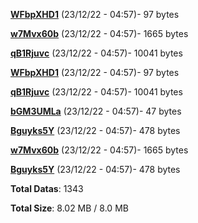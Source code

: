[**WFbpXHD1**](/data/WFbpXHD1.txt) (23/12/22 - 04:57)- 97 bytes

[**w7Mvx60b**](/data/w7Mvx60b.txt) (23/12/22 - 04:57)- 1665 bytes

[**qB1Rjuvc**](/data/qB1Rjuvc.txt) (23/12/22 - 04:57)- 10041 bytes

[**WFbpXHD1**](/data/WFbpXHD1.txt) (23/12/22 - 04:57)- 97 bytes

[**qB1Rjuvc**](/data/qB1Rjuvc.txt) (23/12/22 - 04:57)- 10041 bytes

[**bGM3UMLa**](/data/bGM3UMLa.txt) (23/12/22 - 04:57)- 47 bytes

[**Bguyks5Y**](/data/Bguyks5Y.txt) (23/12/22 - 04:57)- 478 bytes

[**w7Mvx60b**](/data/w7Mvx60b.txt) (23/12/22 - 04:57)- 1665 bytes

[**Bguyks5Y**](/data/Bguyks5Y.txt) (23/12/22 - 04:57)- 478 bytes

**Total Datas**: 1343

**Total Size**: 8.02 MB / 8.0 MB